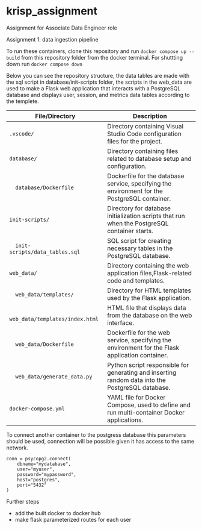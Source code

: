 # krisp_assignment
Assignment for Associate Data Engineer role

Assignment 1: data ingestion pipeline

To run these containers, clone this repository and run 
``` docker compose up --build ```
from this repository folder from the docker terminal.
For shuttting down run
``` docker compose down ```

Below you can see the repository structure, the data tables are made with the sql script in database/init-scripts folder, the scripts in the web_data are used to make a Flask web application that interacts with a PostgreSQL database and displays user, session, and metrics data tables according to the templete. 

| **File/Directory**                  | **Description**                                                                                   |
|-------------------------------------|---------------------------------------------------------------------------------------------------|
| `.vscode/`                          | Directory containing Visual Studio Code configuration files for the project.                      |
| `database/`                         | Directory containing files related to database setup and configuration.                           |
| &emsp;`database/Dockerfile`          | Dockerfile for the database service, specifying the environment for the PostgreSQL container.     |
| `init-scripts/`                  | Directory for database initialization scripts that run when the PostgreSQL container starts.      |
| &emsp;`init-scripts/data_tables.sql` | SQL script for creating necessary tables in the PostgreSQL database.                              |
| `web_data/`                      | Directory containing the web application files,Flask-related code and templates.                  |
| &emsp;`web_data/templates/`          | Directory for HTML templates used by the Flask application.                                       |
| &emsp; &emsp;`web_data/templates/index.html`| HTML file that displays data from the database on the web interface.                              |
| &emsp;`web_data/Dockerfile`          | Dockerfile for the web service, specifying the environment for the Flask application container.   |
| &emsp;`web_data/generate_data.py`    | Python script responsible for generating and inserting random data into the PostgreSQL database.  |
| `docker-compose.yml`             | YAML file for Docker Compose, used to define and run multi-container Docker applications.         |


To connect another container to the postgress database this parameters should be used, connection will be possible given it has access to the same network.
```
conn = psycopg2.connect(
    dbname="mydatabase",
    user="myuser",
    password="mypassword",
    host="postgres",  
    port="5432"
)
```

Further steps
- add the built docker to docker hub
- make flask parameterized routes for each user
